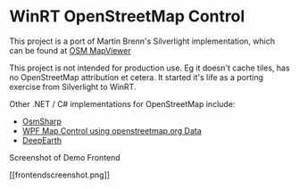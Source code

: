 WinRT OpenStreetMap Control
===========================

This project is a port of Martin Brenn's Silverlight implementation, which can be found at
[OSM MapViewer](https://bitbucket.org/mbrenn/osm-mapviewer)

This project is not intended for production use. Eg it doesn't cache tiles, has no OpenStreetMap attribution et cetera.
It started it's life as a porting exercise from Silverlight to WinRT.


Other .NET / C# implementations for OpenStreetMap include:

* [OsmSharp](http://osmsharp.codeplex.com/)
* [WPF Map Control using openstreetmap.org Data](http://www.codeproject.com/Articles/87944/WPF-Map-Control-using-openstreetmap-org-Data)
* [DeepEarth](http://deepearth.codeplex.com/)


Screenshot of Demo Frontend

[[frontendscreenshot.png]]